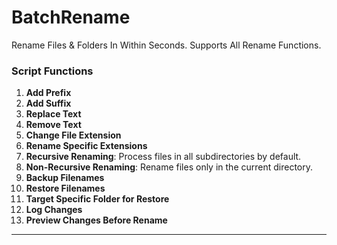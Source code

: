 # BatchRename
Rename Files &amp; Folders In Within Seconds. Supports All Rename Functions. 

### **Script Functions**
1. **Add Prefix** 
2. **Add Suffix**
3. **Replace Text**
4. **Remove Text**
5. **Change File Extension**
6. **Rename Specific Extensions**
7. **Recursive Renaming**: Process files in all subdirectories by default.
8. **Non-Recursive Renaming**: Rename files only in the current directory.
9. **Backup Filenames**
10. **Restore Filenames**
11. **Target Specific Folder for Restore**
12. **Log Changes** 
13. **Preview Changes Before Rename**
----
